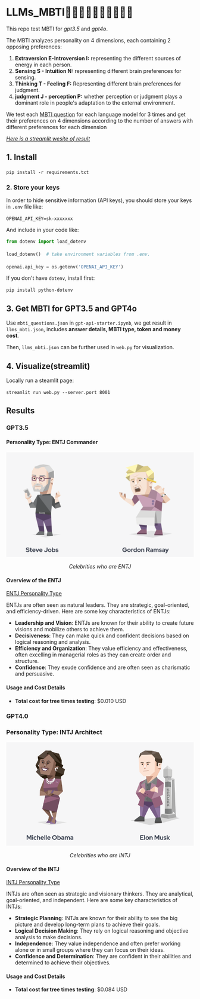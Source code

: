 
# LLMs_MBTI👩‍💼👨‍💻👨‍💼👩‍🎤🕵️‍♀️
This repo test MBTI for *gpt3.5* and *gpt4o*.   

The MBTI analyzes personality on 4 dimensions, each containing 2 opposing preferences:   

1. **Extraversion E-Introversion I:** representing the different sources of energy in each person.
2. **Sensing S - Intuition N:** representing different brain preferences for sensing.
3. **Thinking T - Feeling F:** Representing different brain preferences for judgment.
4. **judgment J - perception P:** whether perception or judgment plays a dominant role in people's adaptation to the external environment.

We test each [MBTI question](./mbti_questions.json) for each language model for 3 times and get their preferences on 4 dimensions according to the number of answers with different preferences for each dimension

*[Here is a streamlit wesite of result](https://derekwang2002-streamlit-repo-web-gyx7yx.streamlit.app/)*

## 1. Install

`pip install -r requirements.txt`

### 2. Store your keys

In order to hide sensitive information (API keys), you should store your keys in `.env` file like:

`OPENAI_API_KEY=sk-xxxxxxx`

And include in your code like:

```python
from dotenv import load_dotenv

load_dotenv()  # take environment variables from .env.

openai.api_key = os.getenv('OPENAI_API_KEY')
```

If you don't have `dotenv`, install first:

`pip install python-dotenv`

## 3. Get MBTI for GPT3.5 and GPT4o

Use `mbti_questions.json` in `gpt-api-starter.ipynb`, we get result in `llms_mbti.json`, includes **answer details, MBTI type, token and money cost**.

Then, `llms_mbti.json` can be further used in `web.py` for visualization.

## 4. Visualize(streamlit)

Locally run a steamlit page: 

`streamlit run web.py --server.port 8001` 


## Results
### GPT3.5
#### Personality Type: ENTJ Commander
<div style="text-align: center;">
  <img src="assets/ENTJ.png" alt="Celebrities with same MBTI" title="Celebrities with same MBTI" />
  <p><i>Celebrities who are ENTJ</i></p>
</div>

#### Overview of the ENTJ

[ENTJ Personality Type](https://www.16personalities.com/entj-personality)

ENTJs are often seen as natural leaders. They are strategic, goal-oriented, and efficiency-driven. Here are some key characteristics of ENTJs:

- **Leadership and Vision**: ENTJs are known for their ability to create future visions and mobilize others to achieve them.
- **Decisiveness**: They can make quick and confident decisions based on logical reasoning and analysis.
- **Efficiency and Organization**: They value efficiency and effectiveness, often excelling in managerial roles as they can create order and structure.
- **Confidence**: They exude confidence and are often seen as charismatic and persuasive.

#### Usage and Cost Details

- **Total cost for tree times testing**: $0.010 USD

### GPT4.0
### Personality Type: INTJ Architect
<div style="text-align: center;">
  <img src="assets/INTJ.png" alt="Celebrities with same MBTI" title="Celebrities with same MBTI" />
  <p style="text-align: center;"><i>Celebrities who are INTJ</i></p>
</div>


#### Overview of the INTJ 

[INTJ Personality Type](https://www.16personalities.com/intj-personality)

INTJs are often seen as strategic and visionary thinkers. They are analytical, goal-oriented, and independent. Here are some key characteristics of INTJs:

- **Strategic Planning**: INTJs are known for their ability to see the big picture and develop long-term plans to achieve their goals.
- **Logical Decision Making**: They rely on logical reasoning and objective analysis to make decisions.
- **Independence**: They value independence and often prefer working alone or in small groups where they can focus on their ideas.
- **Confidence and Determination**: They are confident in their abilities and determined to achieve their objectives.

#### Usage and Cost Details

- **Total cost for tree times testing**: $0.084 USD